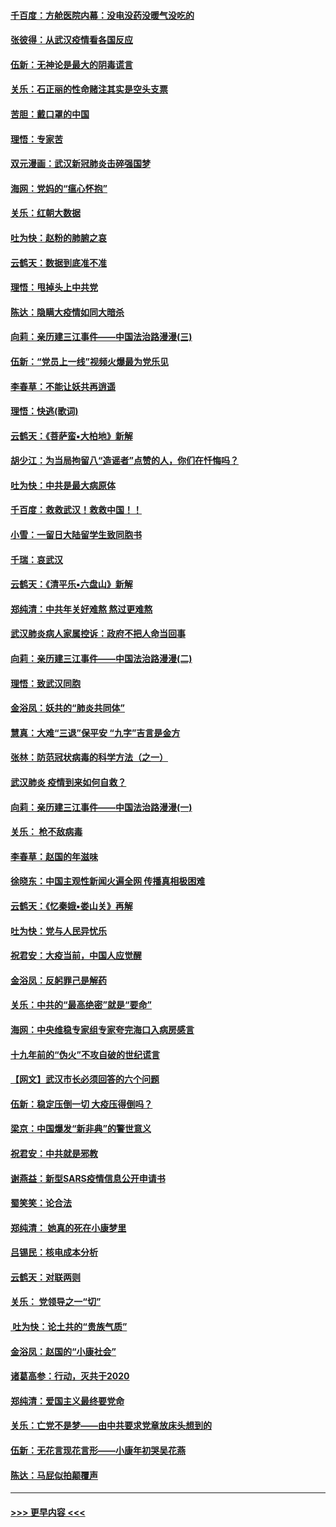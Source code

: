 #### [千百度：方舱医院内幕：没电没药没暖气没吃的](../pages/nsc993/n11850211.md?t=02071455) 
#### [张彼得：从武汉疫情看各国反应](../pages/nsc993/n11850102.md?t=02071455) 
#### [伍新：无神论是最大的阴毒谎言](../pages/nsc993/n11846129.md?t=02071455) 
#### [关乐：石正丽的性命赌注其实是空头支票](../pages/nsc993/n11846109.md?t=02071455) 
#### [苦胆：戴口罩的中国](../pages/nsc993/n11845576.md?t=02071455) 
#### [理悟：专家苦](../pages/nsc993/n11845564.md?t=02071455) 
#### [双元漫画：武汉新冠肺炎击碎强国梦](../pages/nsc993/n11843320.md?t=02071455) 
#### [海网：党妈的“瘟心怀抱”](../pages/nsc993/n11840740.md?t=02071455) 
#### [关乐：红朝大数据](../pages/nsc993/n11840675.md?t=02071455) 
#### [吐为快：赵粉的肺腑之哀](../pages/nsc993/n11840618.md?t=02071455) 
#### [云鹤天：数据到底准不准](../pages/nsc993/n11840325.md?t=02071455) 
#### [理悟：甩掉头上中共党](../pages/nsc993/n11838826.md?t=02071455) 
#### [陈达：隐瞒大疫情如同大暗杀](../pages/nsc993/n11838771.md?t=02071455) 
#### [向莉：亲历建三江事件——中国法治路漫漫(三)](../pages/nsc993/n11831825.md?t=02071455) 
#### [伍新：“党员上一线”视频火爆最为党乐见](../pages/nsc993/n11838200.md?t=02071455) 
#### [李春草：不能让妖共再逍遥](../pages/nsc993/n11838102.md?t=02071455) 
#### [理悟：快逃(歌词)](../pages/nsc993/n11838083.md?t=02071455) 
#### [云鹤天：《菩萨蛮▪大柏地》新解](../pages/nsc993/n11838059.md?t=02071455) 
#### [胡少江：为当局拘留八“造谣者”点赞的人，你们在忏悔吗？](../pages/nsc993/n11836801.md?t=02071455) 
#### [吐为快：中共是最大病原体](../pages/nsc993/n11836748.md?t=02071455) 
#### [千百度：救救武汉！救救中国！！](../pages/nsc993/n11836145.md?t=02071455) 
#### [小雪：一留日大陆留学生致同胞书](../pages/nsc993/n11834624.md?t=02071455) 
#### [千瑞：哀武汉](../pages/nsc993/n11833647.md?t=02071455) 
#### [云鹤天：《清平乐▪六盘山》新解](../pages/nsc993/n11833611.md?t=02071455) 
#### [郑纯清：中共年关好难熬 熬过更难熬](../pages/nsc993/n11833489.md?t=02071455) 
#### [武汉肺炎病人家属控诉：政府不把人命当回事](../pages/nsc993/n11833205.md?t=02071455) 
#### [向莉：亲历建三江事件——中国法治路漫漫(二)](../pages/nsc993/n11829102.md?t=02071455) 
#### [理悟：致武汉同胞](../pages/nsc993/n11831522.md?t=02071455) 
#### [金浴凤：妖共的“肺炎共同体”](../pages/nsc993/n11829448.md?t=02071455) 
#### [慧真：大难“三退”保平安 “九字”吉言是金方](../pages/nsc993/n11829501.md?t=02071455) 
#### [张林：防范冠状病毒的科学方法（之一）](../pages/nsc993/n11828618.md?t=02071455) 
#### [武汉肺炎 疫情到来如何自救？](../pages/nsc993/n11827632.md?t=02071455) 
#### [向莉：亲历建三江事件——中国法治路漫漫(一)](../pages/nsc993/n11827190.md?t=02071455) 
#### [关乐： 枪不敌病毒](../pages/nsc993/n11826746.md?t=02071455) 
#### [李春草：赵国的年滋味](../pages/nsc993/n11826321.md?t=02071455) 
#### [徐晓东：中国主观性新闻火遍全网 传播真相极困难](../pages/nsc993/n11826508.md?t=02071455) 
#### [云鹤天：《忆秦娥▪娄山关》再解](../pages/nsc993/n11824682.md?t=02071455) 
#### [吐为快：党与人民异忧乐](../pages/nsc993/n11824660.md?t=02071455) 
#### [祝君安：大疫当前，中国人应觉醒](../pages/nsc993/n11821946.md?t=02071455) 
#### [金浴凤：反躬罪己是解药](../pages/nsc993/n11820280.md?t=02071455) 
#### [关乐：中共的“最高绝密”就是“要命”](../pages/nsc993/n11816946.md?t=02071455) 
#### [海网：中央维稳专家组专家夸完海口入病房感言](../pages/nsc993/n11815138.md?t=02071455) 
#### [十九年前的“伪火”不攻自破的世纪谎言](../pages/nsc993/n11813238.md?t=02071455) 
#### [【网文】武汉市长必须回答的六个问题](../pages/nsc993/n11813848.md?t=02071455) 
#### [伍新：稳定压倒一切 大疫压得倒吗？](../pages/nsc993/n11812634.md?t=02071455) 
#### [梁京：中国爆发“新非典”的警世意义](../pages/nsc993/n11812554.md?t=02071455) 
#### [祝君安：中共就是邪教](../pages/nsc993/n11812431.md?t=02071455) 
#### [谢燕益：新型SARS疫情信息公开申请书](../pages/nsc993/n11808840.md?t=02071455) 
#### [蜀笑笑：论合法](../pages/nsc993/n11808064.md?t=02071455) 
#### [郑纯清： 她真的死在小康梦里](../pages/nsc993/n11806623.md?t=02071455) 
#### [吕锡民：核电成本分析](../pages/nsc993/n11806284.md?t=02071455) 
#### [云鹤天：对联两则](../pages/nsc993/n11805957.md?t=02071455) 
#### [关乐： 党领导之一“切”](../pages/nsc993/n11804505.md?t=02071455) 
#### [ 吐为快：论土共的“贵族气质”](../pages/nsc993/n11804490.md?t=02071455) 
#### [金浴凤：赵国的“小康社会”](../pages/nsc993/n11804452.md?t=02071455) 
#### [诸葛高参：行动，灭共于2020](../pages/nsc993/n11804120.md?t=02071455) 
#### [郑纯清：爱国主义最终要党命](../pages/nsc993/n11802197.md?t=02071455) 
#### [关乐：亡党不是梦——由中共要求党章放床头想到的](../pages/nsc993/n11802156.md?t=02071455) 
#### [伍新：无花言现花言形——小康年初哭吴花燕](../pages/nsc993/n11800044.md?t=02071455) 
#### [陈达：马屁似拍颠覆声](../pages/nsc993/n11800010.md?t=02071455) 

----
#### [ >>> 更早内容 <<< ](../indexes/nsc993-earlier.md)
